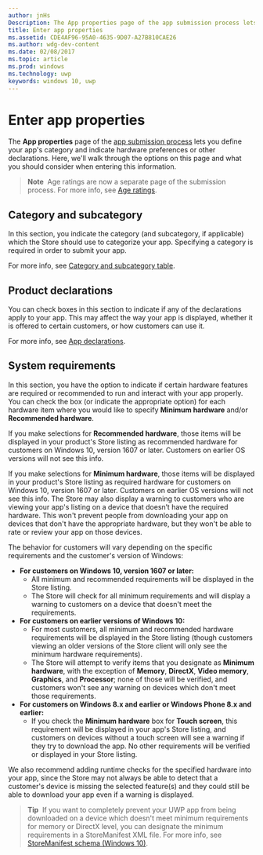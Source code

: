 ---author: jnHsDescription: The App properties page of the app submission process lets you define your app's category and indicate hardware preferences or other declarations.title: Enter app propertiesms.assetid: CDE4AF96-95A0-4635-9D07-A27B810CAE26ms.author: wdg-dev-contentms.date: 02/08/2017ms.topic: articlems.prod: windowsms.technology: uwpkeywords: windows 10, uwp---# Enter app propertiesThe **App properties** page of the [app submission process](app-submissions.md) lets you define your app's category and indicate hardware preferences or other declarations. Here, we'll walk through the options on this page and what you should consider when entering this information.> **Note**  Age ratings are now a separate page of the submission process. For more info, see [Age ratings](age-ratings.md).## Category and subcategoryIn this section, you indicate the category (and subcategory, if applicable) which the Store should use to categorize your app. Specifying a category is required in order to submit your app.For more info, see [Category and subcategory table](category-and-subcategory-table.md).## Product declarationsYou can check boxes in this section to indicate if any of the declarations apply to your app. This may affect the way your app is displayed, whether it is offered to certain customers, or how customers can use it.For more info, see [App declarations](app-declarations.md).## System requirementsIn this section, you have the option to indicate if certain hardware features are required or recommended to run and interact with your app properly. You can check the box (or indicate the appropriate option) for each hardware item where you would like to specify **Minimum hardware** and/or **Recommended hardware**.If you make selections for **Recommended hardware**, those items will be displayed in your product's Store listing as recommended hardware for customers on Windows 10, version 1607 or later. Customers on earlier OS versions will not see this info.If you make selections for **Minimum hardware**, those items will be displayed in your product's Store listing as required hardware for customers on Windows 10, version 1607 or later. Customers on earlier OS versions will not see this info. The Store may also display a warning to customers who are viewing your app's listing on a device that doesn’t have the required hardware. This won't prevent people from downloading your app on devices that don't have the appropriate hardware, but they won't be able to rate or review your app on those devices. The behavior for customers will vary depending on the specific requirements and the customer's version of Windows:- **For customers on Windows 10, version 1607 or later:**     - All minimum and recommended requirements will be displayed in the Store listing.     - The Store will check for all minimum requirements and will display a warning to customers on a device that doesn't meet the requirements.- **For customers on earlier versions of Windows 10:**     - For most customers, all minimum and recommended hardware requirements will be displayed in the Store listing (though customers viewing an older versions of the Store client will only see the minimum hardware requirements).     - The Store will attempt to verify items that you designate as **Minimum hardware**, with the exception of **Memory**, **DirectX**, **Video memory**, **Graphics**, and **Processor**; none of those will be verified, and customers won't see any warning on devices which don't meet those requirements. - **For customers on Windows 8.x and earlier or Windows Phone 8.x and earlier:**     - If you check the **Minimum hardware** box for **Touch screen**, this requirement will be displayed in your app's Store listing, and customers on devices without a touch screen will see a warning if they try to download the app. No other requirements will be verified or displayed in your Store listing.We also recommend adding runtime checks for the specified hardware into your app, since the Store may not always be able to detect that a customer's device is missing the selected feature(s) and they could still be able to download your app even if a warning is displayed.> **Tip**  If you want to completely prevent your UWP app from being downloaded on a device which doesn't meet minimum requirements for memory or DirectX level, you can designate the minimum requirements in a StoreManifest XML file. For more info, see [StoreManifest schema (Windows 10)](https://msdn.microsoft.com/library/windows/apps/mt617335).